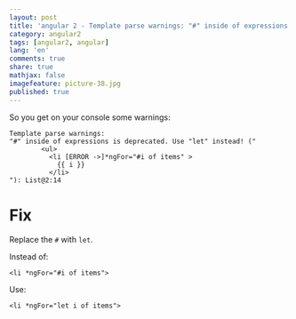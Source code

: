 ```yaml
---
layout: post
title: 'angular 2 - Template parse warnings: "#" inside of expressions is deprecated. Use "let" instead! (ngFor)'
category: angular2
tags: [angular2, angular]
lang: 'en'
comments: true
share: true
mathjax: false
imagefeature: picture-38.jpg
published: true
---
```


So you get on your console some warnings:

<!--more-->

```
Template parse warnings:
"#" inside of expressions is deprecated. Use "let" instead! ("
        <ul>
          <li [ERROR ->]*ngFor="#i of items" >
            {{ i }}
          </li>
"): List@2:14
```

# Fix

Replace the `#` with `let`.

Instead of:

```
<li *ngFor="#i of items">
```

Use:

```
<li *ngFor="let i of items">
```




